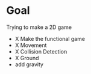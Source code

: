 # Goal
Trying to make a 2D game

- X Make the functional game
- X Movement
- X Collision Detection 
- X Ground 
- add gravity